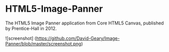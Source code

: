 HTML5-Image-Panner
==================

The HTML5 Image Panner application from Core HTML5 Canvas, published by Prentice-Hall in 2012.

![screenshot]
(https://github.com/David-Geary/Image-Panner/blob/master/screenshot.png)
